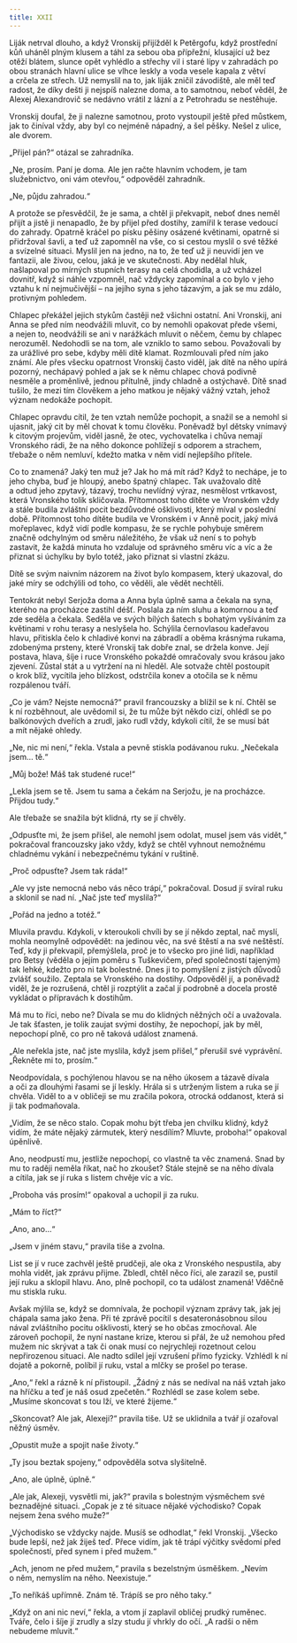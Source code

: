 ```yaml
---
title: XXII
---
```


Liják netrval dlouho, a když Vronskij přijížděl k Petěrgofu, když prostřední kůň uháněl plným klusem a táhl za sebou oba přípřežní, klusající už bez otěží blátem, slunce opět vyhlédlo a střechy vil i staré lípy v zahradách po obou stranách hlavní ulice se vlhce leskly a voda vesele kapala z větví a crčela ze střech. Už nemyslil na to, jak liják zničil závodiště, ale měl teď radost, že díky dešti ji nejspíš nalezne doma, a to samotnou, neboť věděl, že Alexej Alexandrovič se nedávno vrátil z lázní a z Petrohradu se nestěhuje.

Vronskij doufal, že ji nalezne samotnou, proto vystoupil ještě před můstkem, jak to činíval vždy, aby byl co nejméně nápadný, a šel pěšky. Nešel z ulice, ale dvorem.

„Přijel pán?“ otázal se zahradníka.

„Ne, prosím. Paní je doma. Ale jen račte hlavním vchodem, je tam služebnictvo, oni vám otevřou,“ odpověděl zahradník.

„Ne, půjdu zahradou.“

A protože se přesvědčil, že je sama, a chtěl ji překvapit, neboť dnes neměl přijít a jistě ji nenapadlo, že by přijel před dostihy, zamířil k terase vedoucí do zahrady. Opatrně kráčel po písku pěšiny osázené květinami, opatrně si přidržoval šavli, a teď už zapomněl na vše, co si cestou myslil o své těžké a svízelné situaci. Myslil jen na jedno, na to, že teď už ji neuvidí jen ve fantazii, ale živou, celou, jaká je ve skutečnosti. Aby nedělal hluk, našlapoval po mírných stupních terasy na celá chodidla, a už vcházel dovnitř, když si náhle vzpomněl, nač vždycky zapomínal a co bylo v jeho vztahu k ní nejmučivější – na jejího syna s jeho tázavým, a jak se mu zdálo, protivným pohledem.

Chlapec překážel jejich stykům častěji než všichni ostatní. Ani Vronskij, ani Anna se před ním neodvážili mluvit, co by nemohli opakovat přede všemi, a nejen to, neodvážili se ani v narážkách mluvit o něčem, čemu by chlapec nerozuměl. Nedohodli se na tom, ale vzniklo to samo sebou. Považovali by za urážlivé pro sebe, kdyby měli dítě klamat. Rozmlouvali před ním jako známí. Ale přes všecku opatrnost Vronskij často viděl, jak dítě na něho upírá pozorný, nechápavý pohled a jak se k němu chlapec chová podivně nesměle a proměnlivě, jednou přítulně, jindy chladně a ostýchavě. Dítě snad tušilo, že mezi tím člověkem a jeho matkou je nějaký vážný vztah, jehož význam nedokáže pochopit.

Chlapec opravdu cítil, že ten vztah nemůže pochopit, a snažil se a nemohl si ujasnit, jaký cit by měl chovat k tomu člověku. Poněvadž byl dětsky vnímavý k citovým projevům, viděl jasně, že otec, vychovatelka i chůva nemají Vronského rádi, že na něho dokonce pohlížejí s odporem a strachem, třebaže o něm nemluví, kdežto matka v něm vidí nejlepšího přítele.

Co to znamená? Jaký ten muž je? Jak ho má mít rád? Když to nechápe, je to jeho chyba, buď je hloupý, anebo špatný chlapec. Tak uvažovalo dítě a odtud jeho zpytavý, tázavý, trochu nevlídný výraz, nesmělost vrtkavost, která Vronského tolik skličovala. Přítomnost toho dítěte ve Vronském vždy a stále budila zvláštní pocit bezdůvodné ošklivosti, který míval v poslední době. Přítomnost toho dítěte budila ve Vronském i v Anně pocit, jaký mívá mořeplavec, když vidí podle kompasu, že se rychle pohybuje směrem značně odchylným od směru náležitého, že však už není s to pohyb zastavit, že každá minuta ho vzdaluje od správného směru víc a víc a že přiznat si úchylku by bylo totéž, jako přiznat si vlastní zkázu.

Dítě se svým naivním názorem na život bylo kompasem, který ukazoval, do jaké míry se odchýlili od toho, co věděli, ale vědět nechtěli.

Tentokrát nebyl Serjoža doma a Anna byla úplně sama a čekala na syna, kterého na procházce zastihl déšť. Poslala za ním sluhu a komornou a teď zde seděla a čekala. Seděla ve svých bílých šatech s bohatým vyšíváním za květinami v rohu terasy a neslyšela ho. Schýlila černovlasou kadeřavou hlavu, přitiskla čelo k chladivé konvi na zábradlí a oběma krásnýma rukama, zdobenýma prsteny, které Vronskij tak dobře znal, se držela konve. Její postava, hlava, šíje i ruce Vronského pokaždé omračovaly svou krásou jako zjevení. Zůstal stát a u vytržení na ni hleděl. Ale sotvaže chtěl postoupit o krok blíž, vycítila jeho blízkost, odstrčila konev a otočila se k němu rozpálenou tváří.

„Co je vám? Nejste nemocná?“ pravil francouzsky a blížil se k ní. Chtěl se k ní rozběhnout, ale uvědomil si, že tu může být někdo cizí, ohlédl se po balkónových dveřích a zrudl, jako rudl vždy, kdykoli cítil, že se musí bát a mít nějaké ohledy.

„Ne, nic mi není,“ řekla. Vstala a pevně stiskla podávanou ruku. „Nečekala jsem… tě.“

„Můj bože! Máš tak studené ruce!“

„Lekla jsem se tě. Jsem tu sama a čekám na Serjožu, je na procházce. Přijdou tudy.“

Ale třebaže se snažila být klidná, rty se jí chvěly.

„Odpusťte mi, že jsem přišel, ale nemohl jsem odolat, musel jsem vás vidět,“ pokračoval francouzsky jako vždy, když se chtěl vyhnout nemožnému chladnému vykání i nebezpečnému tykání v ruštině.

„Proč odpusťte? Jsem tak ráda!“

„Ale vy jste nemocná nebo vás něco trápí,“ pokračoval. Dosud jí svíral ruku a sklonil se nad ní. „Nač jste teď myslila?“

„Pořád na jedno a totéž.“

Mluvila pravdu. Kdykoli, v kteroukoli chvíli by se jí někdo zeptal, nač myslí, mohla neomylně odpovědět: na jedinou věc, na své štěstí a na své neštěstí. Teď, kdy ji překvapil, přemýšlela, proč je to všecko pro jiné lidi, například pro Betsy (věděla o jejím poměru s Tuškevičem, před společností tajeným) tak lehké, kdežto pro ni tak bolestné. Dnes ji to pomyšlení z jistých důvodů zvlášť soužilo. Zeptala se Vronského na dostihy. Odpověděl jí, a poněvadž viděl, že je rozrušená, chtěl ji rozptýlit a začal jí podrobně a docela prostě vykládat o přípravách k dostihům.

Má mu to říci, nebo ne? Dívala se mu do klidných něžných očí a uvažovala. Je tak šťasten, je tolik zaujat svými dostihy, že nepochopí, jak by měl, nepochopí plně, co pro ně taková událost znamená.

„Ale neřekla jste, nač jste myslila, když jsem přišel,“ přerušil své vyprávění. „Řekněte mi to, prosím.“

Neodpovídala, s pochýlenou hlavou se na něho úkosem a tázavě dívala a oči za dlouhými řasami se jí leskly. Hrála si s utrženým listem a ruka se jí chvěla. Viděl to a v obličeji se mu zračila pokora, otrocká oddanost, která si ji tak podmaňovala.

„Vidím, že se něco stalo. Copak mohu být třeba jen chvilku klidný, když vidím, že máte nějaký zármutek, který nesdílím? Mluvte, proboha!“ opakoval úpěnlivě.

Ano, neodpustí mu, jestliže nepochopí, co vlastně ta věc znamená. Snad by mu to raději neměla říkat, nač ho zkoušet? Stále stejně se na něho dívala a cítila, jak se jí ruka s listem chvěje víc a víc.

„Proboha vás prosím!“ opakoval a uchopil ji za ruku.

„Mám to říct?“

„Ano, ano…“

„Jsem v jiném stavu,“ pravila tiše a zvolna.

List se jí v ruce zachvěl ještě prudčeji, ale oka z Vronského nespustila, aby mohla vidět, jak zprávu přijme. Zbledl, chtěl něco říci, ale zarazil se, pustil její ruku a sklopil hlavu. Ano, plně pochopil, co ta událost znamená! Vděčně mu stiskla ruku.

Avšak mýlila se, když se domnívala, že pochopil význam zprávy tak, jak jej chápala sama jako žena. Při té zprávě pocítil s desateronásobnou silou nával zvláštního pocitu ošklivosti, který se ho občas zmocňoval. Ale zároveň pochopil, že nyní nastane krize, kterou si přál, že už nemohou před mužem nic skrývat a tak či onak musí co nejrychleji rozetnout celou nepřirozenou situaci. Ale nadto sdílel její vzrušení přímo fyzicky. Vzhlédl k ní dojatě a pokorně, políbil jí ruku, vstal a mlčky se prošel po terase.

„Ano,“ řekl a rázně k ní přistoupil. „Žádný z nás se nedíval na náš vztah jako na hříčku a teď je náš osud zpečetěn.“ Rozhlédl se zase kolem sebe. „Musíme skoncovat s tou lží, ve které žijeme.“

„Skoncovat? Ale jak, Alexeji?“ pravila tiše. Už se uklidnila a tvář jí ozařoval něžný úsměv.

„Opustit muže a spojit naše životy.“

„Ty jsou beztak spojeny,“ odpověděla sotva slyšitelně.

„Ano, ale úplně, úplně.“

„Ale jak, Alexeji, vysvětli mi, jak?“ pravila s bolestným výsměchem své beznadějné situaci. „Copak je z té situace nějaké východisko? Copak nejsem žena svého muže?“

„Východisko se vždycky najde. Musíš se odhodlat,“ řekl Vronskij. „Všecko bude lepší, než jak žiješ teď. Přece vidím, jak tě trápí výčitky svědomí před společností, před synem i před mužem.“

„Ach, jenom ne před mužem,“ pravila s bezelstným úsměškem. „Nevím o něm, nemyslím na něho. Neexistuje.“

„To neříkáš upřímně. Znám tě. Trápíš se pro něho taky.“

„Když on ani nic neví,“ řekla, a vtom jí zaplavil obličej prudký ruměnec. Tváře, čelo i šíje jí zrudly a slzy studu jí vhrkly do očí. „A radši o něm nebudeme mluvit.“

